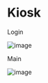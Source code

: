 # Kiosk

Login

![image](https://github.com/user-attachments/assets/b5070683-89a5-464c-a562-1e063165bd34)

Main

![image](https://github.com/user-attachments/assets/c2d5215e-0b63-4fba-97da-7425b1bb9be0)


